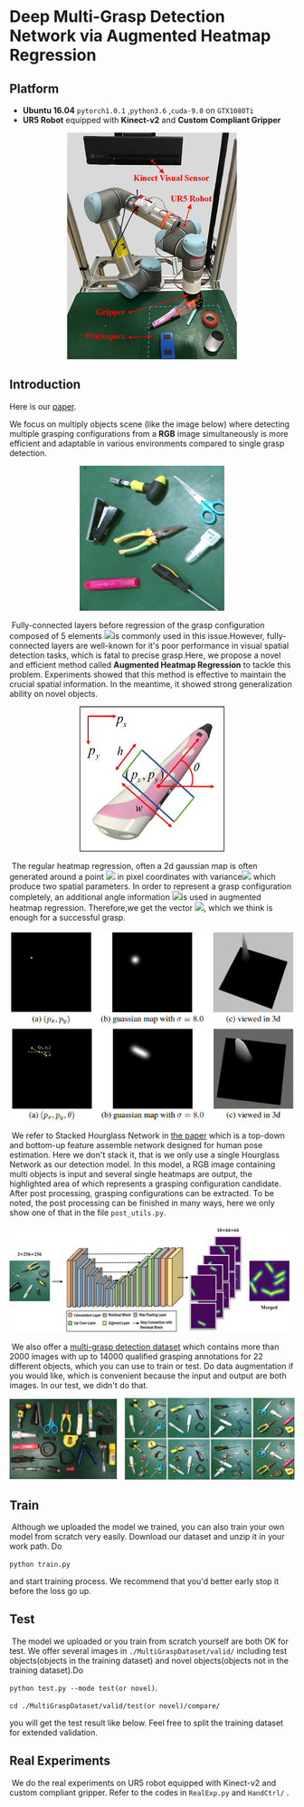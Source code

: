 #  Deep Multi-Grasp Detection Network via Augmented Heatmap Regression

## Platform

* **Ubuntu 16.04**  ```pytorch1.0.1``` ,```python3.6``` ,```cuda-9.0``` on ```GTX1080Ti``` 
* **UR5 Robot** equipped with **Kinect-v2** and **Custom Compliant Gripper**

<div align=center><img src="./figures/exp_noted.png">
</div>

## Introduction

Here is our [paper](https://xxx).

We focus on multiply objects scene (like the image below) where detecting multiple grasping configurations from a **RGB** image simultaneously is more efficient and adaptable in various environments compared to single grasp detection.



<div align=center><img src="./figures/test_1_ori.png">
</div>



​	Fully-connected layers before regression of the grasp configuration composed of 5 elements ![](http://latex.codecogs.com/gif.latex?(p_{x},p_{y},\theta,w,h))is commonly used in this issue.However, fully-connected layers are well-known for it's poor performance in visual spatial detection tasks, which is fatal to precise grasp.Here, we propose a novel and efficient method called **Augmented Heatmap Regression** to tackle this problem. Experiments showed that this method is effective to maintain the crucial spatial information. In the meantime, it showed strong generalization ability on novel objects.



<div align=center><img src="./figures/sample_vector.png">
</div>



​	The regular heatmap regression, often a 2d gaussian map is often generated around a point ![](http://latex.codecogs.com/gif.latex?(p_{x},p_{y})) in pixel coordinates with variance![](http://latex.codecogs.com/gif.latex?(\sigma)) which produce two spatial parameters. In order to represent a grasp configuration completely, an additional angle information ![](http://latex.codecogs.com/gif.latex?(\theta))is used in augmented heatmap regression. Therefore,we get the vector ![](http://latex.codecogs.com/gif.latex?(p_{x},p_{y},\theta)), which we think is enough for a successful grasp.

<div align=center><img src="./figures/2d_gaussian.png">
</div>

<div align=center><img src="./figures/3d_gaussian.png">
</div>



​		We refer to Stacked Hourglass Network in [the paper](https://arxiv.org/pdf/1603.06937.pdf) which is a top-down and bottom-up feature assemble network designed for human pose estimation. Here we don't stack it, that is we only use a single Hourglass Network as our detection model. In this model, a RGB image containing multi objects is input and several single heatmaps are output,  the highlighted area of which represents a grasping configuration candidate. After post processing, grasping configurations can be extracted.  To be noted, the post processing can be finished in many ways, here we only show one of that in the file ```post_utils.py```. 

<div align=center><img src="./figures/network.png">
</div>



​		We also offer a [multi-grasp detection dataset](https://drive.google.com/open?id=1aOGjQqel79MugmAfY68wnnQvua7LsI2D) which contains more than 2000 images with up to 14000 qualified grasping annotations for 22 different objects, which you can use to train or test. Do data augmentation if you would like, which is convenient because the input and output are both images. In our test, we didn't do that.

<div align=center><img src="./figures/dataset.png">
</div>



## Train

​		Although we uploaded the model we trained, you can also train your own model from scratch very easily.  Download our dataset and unzip it in your work path. Do 

```python train.py``` 

and start training process. We recommend that you'd better early stop it before the loss go up.

## Test

​		The model we uploaded or you train from scratch yourself are both OK for test. We offer several images in ```./MultiGraspDataset/valid/``` including test objects(objects in the training dataset) and novel objects(objects not in the training dataset).Do 

```python test.py --mode test(or novel)```. 

```cd ./MultiGraspDataset/valid/test(or novel)/compare/```

you will get the test result like below. Feel free to split the training dataset for extended validation.

## Real Experiments

​		We do the real experiments on UR5 robot equipped with Kinect-v2 and custom compliant gripper. Refer to the codes in ```RealExp.py``` and ```HandCtrl/``` .
